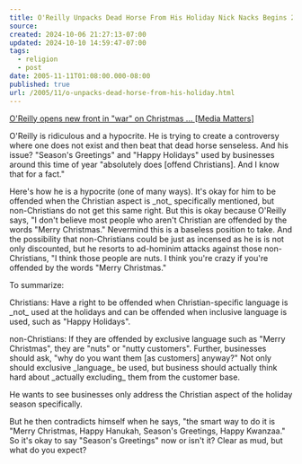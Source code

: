 ```yaml
---
title: O'Reilly Unpacks Dead Horse From His Holiday Nick Nacks Begins 2005 Flogging
source: 
created: 2024-10-06 21:27:13-07:00
updated: 2024-10-10 14:59:47-07:00
tags:
  - religion
  - post
date: 2005-11-11T01:08:00.000-08:00
published: true
url: /2005/11/o-unpacks-dead-horse-from-his-holiday.html
---
```



[O'Reilly opens new front in "war" on Christmas ... \[Media Matters\]](https://mediamatters.org/items/200511100014 "O'Reilly opens new front in ")  
  
O'Reilly is ridiculous and a hypocrite. He is trying to create a controversy where one does not exist and then beat that dead horse senseless. And his issue? "Season's Greetings" and "Happy Holidays" used by businesses around this time of year "absolutely does \[offend Christians\]. And I know that for a fact."  
  
Here's how he is a hypocrite (one of many ways). It's okay for him to be offended when the Christian aspect is \_not\_ specifically mentioned, but non-Christians do not get this same right. But this is okay because O'Reilly says, "I don't believe most people who aren't Christian are offended by the words "Merry Christmas." Nevermind this is a baseless position to take. And the possibility that non-Christians could be just as incensed as he is is not only discounted, but he resorts to ad-hominim attacks against those non-Christians, "I think those people are nuts. I think you're crazy if you're offended by the words "Merry Christmas."  
  
To summarize:  
  
Christians: Have a right to be offended when Christian-specific language is \_not\_ used at the holidays and can be offended when inclusive language is used, such as "Happy Holidays".  
  
non-Christians: If they are offended by exclusive language such as "Merry Christmas", they are "nuts" or "nutty customers". Further, businesses should ask, "why do you want them \[as customers\] anyway?" Not only should exclusive \_language\_ be used, but business should actually think hard about \_actually excluding\_ them from the customer base.  
  
He wants to see businesses only address the Christian aspect of the holiday season specifically.  
  
But he then contradicts himself when he says, "the smart way to do it is "Merry Christmas, Happy Hanukah, Season's Greetings, Happy Kwanzaa." So it's okay to say "Season's Greetings" now or isn't it? Clear as mud, but what do you expect?